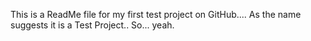 This is a ReadMe file for my first test project on GitHub.... As the name suggests it is a Test Project.. So... yeah.

